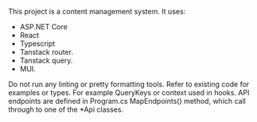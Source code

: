 This project is a content management system.
It uses:
* ASP.NET Core
* React
* Typescript
* Tanstack router.
* Tanstack query.
* MUI.

Do not run any linting or pretty formatting tools. Refer to existing code for examples or types. For example QueryKeys or context used in hooks.
API endpoints are defined in Program.cs MapEndpoints() method, which call through to one of the *Api classes.